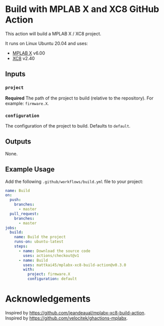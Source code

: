 # Build with MPLAB X and XC8 GitHub Action

This action will build a MPLAB X / XC8 project.

It runs on Linux Ubuntu 20.04 and uses:

* [MPLAB X](https://www.microchip.com/en-us/development-tools-tools-and-software/mplab-x-ide) v6.00
* [XC8](https://www.microchip.com/en-us/development-tools-tools-and-software/mplab-xc-compilers) v2.40

## Inputs

### `project`

**Required** The path of the project to build (relative to the repository). For example: `firmware.X`.

### `configuration`

The configuration of the project to build. Defaults to `default`.

## Outputs

None.

## Example Usage

Add the following `.github/workflows/build.yml` file to your project:

```yaml
name: Build
on:
  push:
    branches:
      - master
  pull_request:
    branches:
      - master
jobs:
  build:
    name: Build the project
    runs-on: ubuntu-latest
    steps:
      - name: Download the source code
        uses: actions/checkout@v1
      - name: Build
        uses: mattkai45/mplabx-xc8-build-action@v0.3.0
        with:
          project: firmware.X
          configuration: default
```

# Acknowledgements

Inspired by <https://github.com/jeandeaual/mplabx-xc8-build-action>.
Inspired by <https://github.com/velocitek/ghactions-mplabx>.
